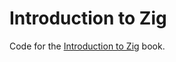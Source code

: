 # Introduction to Zig

Code for the [Introduction to Zig](https://pedropark99.github.io/zig-book/) book.
